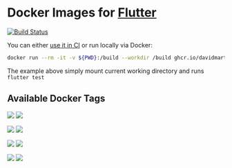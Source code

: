 # Docker Images for [Flutter](https://flutter.dev/) 

[![Build Status](https://api.cirrus-ci.com/github/cirruslabs/docker-images-flutter.svg)](https://cirrus-ci.com/github/cirruslabs/docker-images-flutter)

You can either [use it in CI](https://cirrus-ci.org/examples/#flutter) or run locally via Docker:

```bash
docker run --rm -it -v ${PWD}:/build --workdir /build ghcr.io/davidmartos96/flutter:stable flutter test
```

The example above simply mount current working directory and runs `flutter test`

## Available Docker Tags

[![](https://images.microbadger.com/badges/version/ghcr.io/davidmartos96/flutter:latest.svg)](https://microbadger.com/images/ghcr.io/davidmartos96/flutter:latest) [![](https://images.microbadger.com/badges/image/ghcr.io/davidmartos96/flutter:latest.svg)](https://microbadger.com/images/ghcr.io/davidmartos96/flutter:latest)

[![](https://images.microbadger.com/badges/version/ghcr.io/davidmartos96/flutter:stable.svg)](https://microbadger.com/images/ghcr.io/davidmartos96/flutter:stable) [![](https://images.microbadger.com/badges/image/ghcr.io/davidmartos96/flutter:stable.svg)](https://microbadger.com/images/ghcr.io/davidmartos96/flutter:stable)

[![](https://images.microbadger.com/badges/version/ghcr.io/davidmartos96/flutter:beta.svg)](https://microbadger.com/images/ghcr.io/davidmartos96/flutter:beta) [![](https://images.microbadger.com/badges/image/ghcr.io/davidmartos96/flutter:beta.svg)](https://microbadger.com/images/ghcr.io/davidmartos96/flutter:beta)

[![](https://images.microbadger.com/badges/version/ghcr.io/davidmartos96/flutter:dev.svg)](https://microbadger.com/images/ghcr.io/davidmartos96/flutter:dev) [![](https://images.microbadger.com/badges/image/ghcr.io/davidmartos96/flutter:dev.svg)](https://microbadger.com/images/ghcr.io/davidmartos96/flutter:dev)
